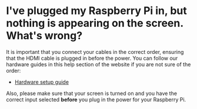 # I've plugged my Raspberry Pi in, but nothing is appearing on the screen. What's wrong?

It is important that you connect your cables in the correct order, ensuring that the HDMI cable is plugged in before the power. You can follow our hardware guides in this help section of the website if you are not sure of the order:

- [Hardware setup guide](https://www.raspberrypi.org/learning/hardware-guide/)

Also, please make sure that your screen is turned on and you have the correct input selected **before** you plug in the power for your Raspberry Pi.
